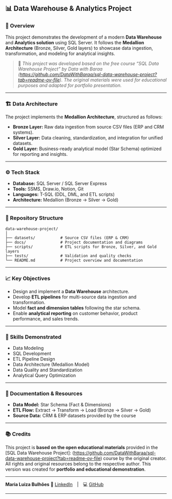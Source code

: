 ## 📊 Data Warehouse & Analytics Project

### 🚀 Overview

This project demonstrates the development of a modern **Data Warehouse** and **Analytics solution** using SQL Server.
It follows the **Medallion Architecture** (Bronze, Silver, Gold layers) to showcase data ingestion, transformation, and modeling for analytical insights.

> 🧩 *This project was developed based on the free course “SQL Data Warehouse Project” by Data with Baraa (https://github.com/DataWithBaraa/sql-data-warehouse-project?tab=readme-ov-file).
> The original materials were used for educational purposes and adapted for portfolio presentation.*

---

### 🏗️ Data Architecture

The project implements the **Medallion Architecture**, structured as follows:

* **Bronze Layer:** Raw data ingestion from source CSV files (ERP and CRM systems).
* **Silver Layer:** Data cleaning, standardization, and integration for unified datasets.
* **Gold Layer:** Business-ready analytical model (Star Schema) optimized for reporting and insights.

---

### ⚙️ Tech Stack

* **Database:** SQL Server / SQL Server Express
* **Tools:** SSMS, Draw.io, Notion, Git
* **Languages:** T-SQL (DDL, DML, and ETL scripts)
* **Architecture:** Medallion (Bronze → Silver → Gold)

---

### 📁 Repository Structure

```
data-warehouse-project/
│
├── datasets/           # Source CSV files (ERP & CRM)
├── docs/               # Project documentation and diagrams
├── scripts/            # ETL scripts for Bronze, Silver, and Gold layers
├── tests/              # Validation and quality checks
└── README.md           # Project overview and documentation
```

---

### 📈 Key Objectives

* Design and implement a **Data Warehouse** architecture.
* Develop **ETL pipelines** for multi-source data ingestion and transformation.
* Model **fact and dimension tables** following the star schema.
* Enable **analytical reporting** on customer behavior, product performance, and sales trends.

---

### 🎯 Skills Demonstrated

* Data Modeling
* SQL Development
* ETL Pipeline Design
* Data Architecture (Medallion Model)
* Data Quality and Standardization
* Analytical Query Optimization

---

### 🧾 Documentation & Resources

* **Data Model:** Star Schema (Fact & Dimensions)
* **ETL Flow:** Extract → Transform → Load (Bronze → Silver → Gold)
* **Source Data:** CRM & ERP datasets provided by the course

---

### 📚 Credits

This project is **based on the open educational materials** provided in the
[SQL Data Warehouse Project]: (https://github.com/DataWithBaraa/sql-data-warehouse-project?tab=readme-ov-file) course by the original creator.
All rights and original resources belong to the respective author.
This version was created for **portfolio and educational demonstration**.

---


**Maria Luiza Bulhões**
💼 [LinkedIn](https://www.linkedin.com/in/maria-luiza-bulh%C3%B5es-472949a0/) | 💻 [GitHub](https://github.com/luizaabulhoes)

---



